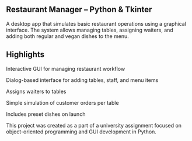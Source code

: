 Restaurant Manager – Python & Tkinter
---------------------------------------------------------------------------------------------------------------------------------------------------------------------------------------------
A desktop app that simulates basic restaurant operations using a graphical interface. The system allows managing tables, assigning waiters, and adding both regular and vegan dishes to the menu.


Highlights
---------------------------------------------------------------------------------------------------------------------------------------------------------------------------------------------
Interactive GUI for managing restaurant workflow

Dialog-based interface for adding tables, staff, and menu items

Assigns waiters to tables

Simple simulation of customer orders per table

Includes preset dishes on launch



This project was created as a part of a university assignment focused on object-oriented programming and GUI development in Python.
